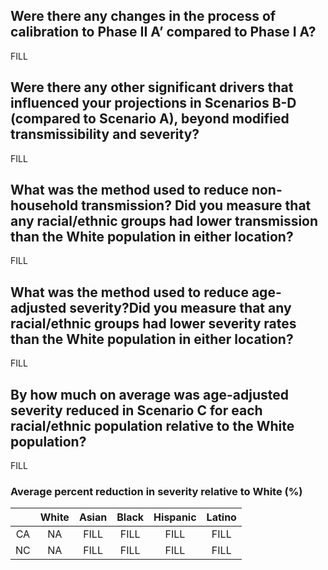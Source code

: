 ## Were there any changes in the process of calibration to Phase II A’ compared to Phase I A? 
FILL

## Were there any other significant drivers that influenced your projections in Scenarios B-D (compared to Scenario A), beyond modified transmissibility and severity? 
FILL

## What was the method used to reduce non-household transmission? Did you measure that any racial/ethnic groups had lower transmission than the White population in either location?
FILL

## What was the method used to reduce age-adjusted severity?Did you measure that any racial/ethnic groups had lower severity rates than the White population in either location?
FILL

## By how much on average was age-adjusted severity reduced in Scenario C for each racial/ethnic population relative to the White population?
FILL

### Average percent reduction in severity relative to White (%)

||White|Asian|Black|Hispanic|Latino|
|:---:|:---:|:---:|:---:|:---:|:---:|
|CA| NA | FILL | FILL | FILL | FILL |
|NC| NA | FILL | FILL | FILL | FILL |
